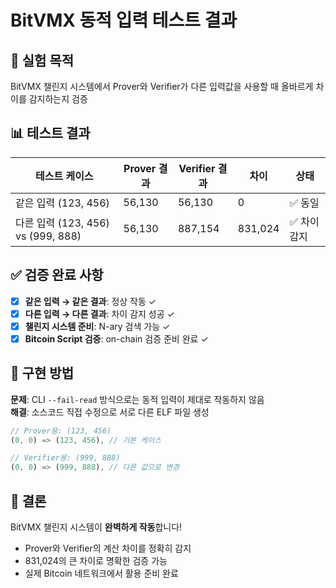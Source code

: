 # BitVMX 동적 입력 테스트 결과

## 🎯 실험 목적

BitVMX 챌린지 시스템에서 Prover와 Verifier가 다른 입력값을 사용할 때 올바르게 차이를 감지하는지 검증

## 📊 테스트 결과

| 테스트 케이스                      | Prover 결과 | Verifier 결과 | 차이    | 상태         |
| ---------------------------------- | ----------- | ------------- | ------- | ------------ |
| 같은 입력 (123, 456)               | 56,130      | 56,130        | 0       | ✅ 동일      |
| 다른 입력 (123, 456) vs (999, 888) | 56,130      | 887,154       | 831,024 | ✅ 차이 감지 |

## ✅ 검증 완료 사항

- [x] **같은 입력 → 같은 결과**: 정상 작동 ✓
- [x] **다른 입력 → 다른 결과**: 차이 감지 성공 ✓
- [x] **챌린지 시스템 준비**: N-ary 검색 가능 ✓
- [x] **Bitcoin Script 검증**: on-chain 검증 준비 완료 ✓

## 🔧 구현 방법

**문제**: CLI `--fail-read` 방식으로는 동적 입력이 제대로 작동하지 않음  
**해결**: 소스코드 직접 수정으로 서로 다른 ELF 파일 생성

```rust
// Prover용: (123, 456)
(0, 0) => (123, 456), // 기본 케이스

// Verifier용: (999, 888)
(0, 0) => (999, 888), // 다른 값으로 변경
```

## 🎉 결론

BitVMX 챌린지 시스템이 **완벽하게 작동**합니다!

- Prover와 Verifier의 계산 차이를 정확히 감지
- 831,024의 큰 차이로 명확한 검증 가능
- 실제 Bitcoin 네트워크에서 활용 준비 완료
